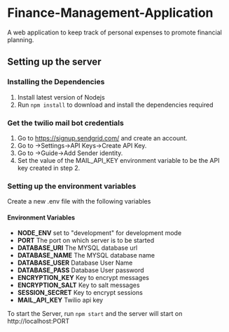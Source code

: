 # Finance-Management-Application

A web application to keep track of personal expenses to promote financial planning.

## Setting up the server

### Installing the Dependencies

1. Install latest version of Nodejs
2. Run `npm install` to download and install the dependencies required

### Get the twilio mail bot credentials

1. Go to https://signup.sendgrid.com/ and create an account.
2. Go to ->Settings->API Keys->Create API Key.
3. Go to ->Guide->Add Sender identity.
4. Set the value of the MAIL_API_KEY environment variable to be the API key created in step 2. 


### Setting up the environment variables

Create a new .env file with the following variables

#### Environment Variables

- **NODE_ENV** set to "development" for development mode
- **PORT** The port on which server is to be started
- **DATABASE_URI** The MYSQL database url
- **DATABASE_NAME** The MYSQL database name
- **DATABASE_USER** Database User Name
- **DATABASE_PASS** Database User password
- **ENCRYPTION_KEY** Key to encrypt messages
- **ENCRYPTION_SALT** Key to salt messages
- **SESSION_SECRET** Key to encrypt sessions
- **MAIL_API_KEY** Twilio api key

To start the Server, run `npm start` and the server will start on http://localhost:PORT
